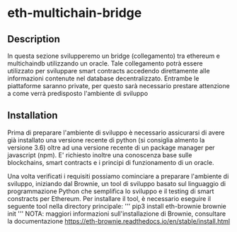 # eth-multichain-bridge

## Description
In questa sezione svilupperemo un bridge (collegamento) tra ethereum e multichaindb utilizzando un oracle.
Tale collegamento potrà essere utilizzato per sviluppare smart contracts accedendo direttamente alle informazioni
contenute nel database decentralizzato.
Entrambe le piattaforme saranno private, per questo sarà necessario prestare attenzione a come verrà predisposto
l'ambiente di sviluppo
## Installation
Prima di preparare l'ambiente di sviluppo è necessario assicurarsi di avere già installato una versione recente di python
(si consiglia almento la versione 3.6) oltre ad una versione recente di un package manager per javascript (npm). 
E' richiesto inoltre una conoscenza base sulle blockchains, smart contracts e i principi di
funzionamento di un oracle.

Una volta verificati i requisiti possiamo cominciare a preparare l'ambiente di sviluppo, iniziando dal Brownie, un 
tool di sviluppo basato sul linguaggio di programmazione Python che semplifica lo sviluppo e il testing di smart constracts
per Ethereum. Per installare il tool, è necessario eseguire il seguente tool nella directory principale:
'''
pip3 install eth-brownie
brownie init
'''
NOTA: maggiori informazioni sull'installazione di Brownie, consultare la documentazione https://eth-brownie.readthedocs.io/en/stable/install.html 


